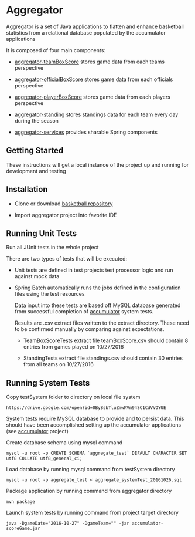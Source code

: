 
# Aggregator

Aggregator is a set of Java applications to flatten and enhance basketball statistics from a relational database populated by the accumulator applications

It is composed of four main components:

* [aggregator-teamBoxScore](https://github.com/pablote3/basketball-java/tree/master/aggregator/aggregator-teamBoxScore) stores game data from each teams perspective

* [aggregator-officialBoxScore](https://github.com/pablote3/basketball-java/tree/master/aggregator/aggregator-officialBoxScore) stores game data from each officials perspective

* [aggregator-playerBoxScore](https://github.com/pablote3/basketball-java/tree/master/aggregator/aggregator-playerBoxScore) stores game data from each players perspective

* [aggregator-standing](https://github.com/pablote3/basketball-java/tree/master/aggregator/aggregator-standing) stores standings data for each team every day during the season

* [aggregator-services](https://github.com/pablote3/basketball-java/tree/master/aggregator/aggregator-services) provides sharable Spring components


## Getting Started

These instructions will get a local instance of the project up and running for development and testing

## Installation

* Clone or download [basketball repository](https://github.com/pablote3/basketball-java)

* Import aggregator project into favorite IDE

## Running Unit Tests

Run all JUnit tests in the whole project

There are two types of tests that will be executed: 

* Unit tests are defined in test projects test processor logic and run against mock data

* Spring Batch automatically runs the jobs defined in the configuration files using the test resources 

    Data input into these tests are based off MySQL database generated from successful completion of [accumulator](https://github.com/pablote3/basketball-java/tree/master/accumulator) system tests.  

    Results are .csv extract files written to the extract directory.  These need to be confirmed manually by comparing against expectations.

    * TeamBoxScoreTests extract file teamBoxScore.csv should contain 8 entries from games played on 10/27/2016

    * StandingTests extract file standings.csv should contain 30 entries from all teams on 10/27/2016

## Running System Tests

Copy testSystem folder to directory on local file system
   
    https://drive.google.com/open?id=0ByBsbTluZmwKVm94SC1CdVVOYUE

System tests require MySQL database to provide and to persist data.
    This should have been accomplished setting up the accumulator applications (see [accumulator](https://github.com/pablote3/basketball-java/tree/master/accumulator) project)
   
Create database schema using mysql command

    mysql -u root -p CREATE SCHEMA `aggregate_test` DEFAULT CHARACTER SET utf8 COLLATE utf8_general_ci;
    
Load database by running mysql command from testSystem directory

    mysql -u root -p aggregate_test < aggregate_systemTest_20161026.sql

Package application by running command from aggregator directory

    mvn package
    
Launch system tests by running command from project target directory
    
    java -DgameDate="2016-10-27" -DgameTeam="" -jar accumulator-scoreGame.jar

